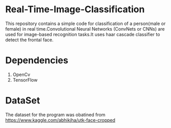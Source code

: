 #  Real-Time-Image-Classification
 This repository contains a simple code for classification of a person(male or female) in real time.Convolutional Neural Networks (ConvNets or CNNs) are used for image-based recognition tasks.It uses haar cascade classifier to detect the frontal face.
 
 # Dependencies 
 1. OpenCv
 2. TensorFlow
#  DataSet
 The dataset for the program was obatined from https://www.kaggle.com/abhikjha/utk-face-cropped
